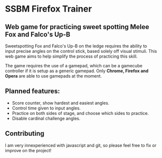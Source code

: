 # SSBM Firefox Trainer
## Web game for practicing sweet spotting Melee Fox and Falco's Up-B

Sweetspotting Fox and Falco's Up-B on the ledge requires the ability to input precise angles on the control stick, based solely off visual stimuli. This web game aims to help simplify the process of practicing this skill.

The game requires the use of a gamepad, which can be a gamecube controller if it is setup as a generic gamepad. Only **Chrome, Firefox and Opera** are able to use gamepads at the moment.

## Planned features:

* Score counter, show hardest and easiest angles.
* Control time given to input angles.
* Practice on both sides of stage, and choose which sides to practice.
* Disable cardinal challenge angles.

## Contributing

I am very innexperienced with javascript and git, so please feel free to fix or improve on the project!
